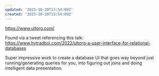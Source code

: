 ```yaml
---
updated: '2023-10-20T13:54:09Z'
created: '2023-10-20T13:54:09Z'
---
```

https://www.ultorg.com/

Found via a tweet referencing this talk: https://www.hytradboi.com/2022/ultorg-a-user-interface-for-relational-databases

Super impressive work to create a database UI that goes way beyond just running/generating queries for you, into figuring out joins and doing intelligent data presentation.